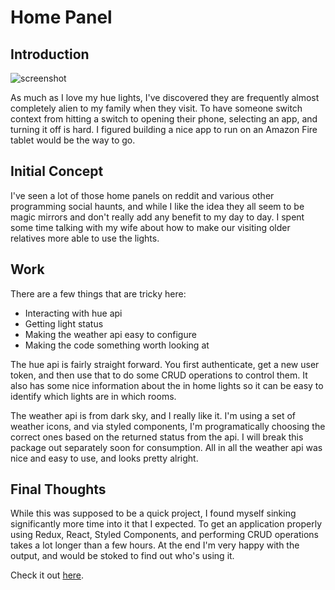 # Home Panel

## Introduction

![screenshot](../assets/img/home-panel.png)

As much as I love my hue lights, I've discovered they are frequently almost completely alien to my family when they visit. To have someone switch context from hitting a switch to opening their phone, selecting an app, and turning it off is hard. I figured building a nice app to run on an Amazon Fire tablet would be the way to go.

## Initial Concept

I've seen a lot of those home panels on reddit and various other programming social haunts, and while I like the idea they all seem to be magic mirrors and don't really add any benefit to my day to day. I spent some time talking with my wife about how to make our visiting older relatives more able to use the lights.

## Work

There are a few things that are tricky here:

  * Interacting with hue api
  * Getting light status
  * Making the weather api easy to configure
  * Making the code something worth looking at

The hue api is fairly straight forward. You first authenticate, get a new user token, and then use that to do some CRUD operations to control them. It also has some nice information about the in home lights so it can be easy to identify which lights are in which rooms.

The weather api is from dark sky, and I really like it. I'm using a set of weather icons, and via styled components, I'm programatically choosing the correct ones based on the returned status from the api. I will break this package out separately soon for consumption. All in all the weather api was nice and easy to use, and looks pretty alright.

## Final Thoughts

While this was supposed to be a quick project, I found myself sinking significantly more time into it that I expected. To get an application properly using Redux, React, Styled Components, and performing CRUD operations takes a lot longer than a few hours. At the end I'm very happy with the output, and would be stoked to find out who's using it.

Check it out [here](https://github.com/hweeks/home-panel).
